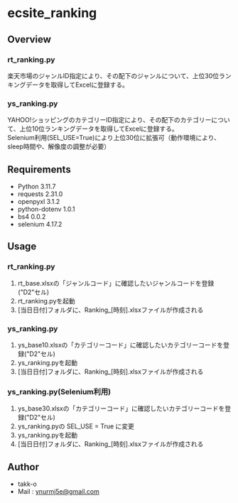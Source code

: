 # ecsite_ranking

## Overview
### rt_ranking.py
楽天市場のジャンルID指定により、その配下のジャンルについて、上位30位ランキングデータを取得してExcelに登録する。
### ys_ranking.py
YAHOO!ショッピングのカテゴリーID指定により、その配下のカテゴリーについて、上位10位ランキングデータを取得してExcelに登録する。  
Selenium利用(SEL_USE=True)により上位30位に拡張可（動作環境により、sleep時間や、解像度の調整が必要）

## Requirements
- Python 3.11.7
- requests 2.31.0
- openpyxl 3.1.2
- python-dotenv 1.0.1
- bs4 0.0.2
- selenium 4.17.2

## Usage
### rt_ranking.py
1. rt_base.xlsxの「ジャンルコード」に確認したいジャンルコードを登録("D2"セル)
1. rt_ranking.pyを起動
1. [当日日付]フォルダに、Ranking_[時刻].xlsxファイルが作成される
### ys_ranking.py
1. ys_base10.xlsxの「カテゴリーコード」に確認したいカテゴリーコードを登録("D2"セル)
1. ys_ranking.pyを起動
1. [当日日付]フォルダに、Ranking_[時刻].xlsxファイルが作成される
### ys_ranking.py(Selenium利用)
1. ys_base30.xlsxの「カテゴリーコード」に確認したいカテゴリーコードを登録("D2"セル)
1. ys_ranking.pyの SEL_USE = True に変更 
1. ys_ranking.pyを起動
1. [当日日付]フォルダに、Ranking_[時刻].xlsxファイルが作成される

## Author
- takk-o
- Mail : ynurmj5e@gmail.com
